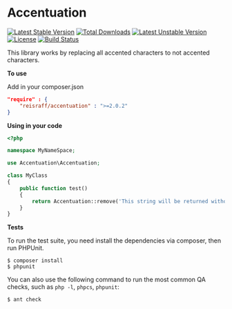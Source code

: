 # Accentuation

[![Latest Stable Version](https://poser.pugx.org/reisraff/accentuation/v/stable)](https://packagist.org/packages/reisraff/accentuation) [![Total Downloads](https://poser.pugx.org/reisraff/accentuation/downloads)](https://packagist.org/packages/reisraff/accentuation) [![Latest Unstable Version](https://poser.pugx.org/reisraff/accentuation/v/unstable)](https://packagist.org/packages/reisraff/accentuation) [![License](https://poser.pugx.org/reisraff/accentuation/license)](https://packagist.org/packages/reisraff/accentuation) [![Build Status](https://travis-ci.org/reisraff/accentuation.svg?branch=master)](https://travis-ci.org/reisraff/accentuation)

This library works by replacing all accented characters to not accented characters.

**To use**

Add in your composer.json

```json
"require" : {
    "reisraff/accentuation" : ">=2.0.2"
}
```

**Using in your code**

```php
<?php

namespace MyNameSpace;

use Accentuation\Accentuation;

class MyClass
{
    public function test()
    {
        return Accentuation::remove('This string will be returned without accentuation áéíóú');
    }
}
```

**Tests**

To run the test suite, you need install the dependencies via composer, then
run PHPUnit.

    $ composer install
    $ phpunit

You can also use the following command to run the most common QA checks, such as
`php -l`, `phpcs`, `phpunit`:

    $ ant check
